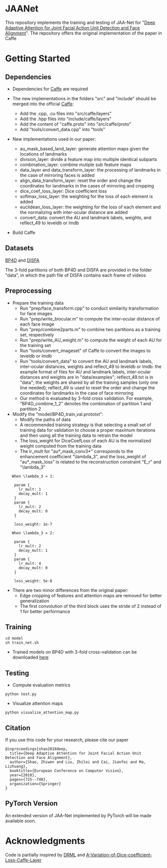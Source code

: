 # JAANet
This repository implements the training and testing of JAA-Net for "[Deep Adaptive Attention for Joint Facial Action Unit Detection and Face Alignment](http://openaccess.thecvf.com/content_ECCV_2018/papers/Zhiwen_Shao_Deep_Adaptive_Attention_ECCV_2018_paper.pdf)". The repository offers the original implementation of the paper in Caffe

# Getting Started
## Dependencies
- Dependencies for [Caffe](http://caffe.berkeleyvision.org/install_apt.html) are required

- The new implementations in the folders "src" and "include" should be merged into the official [Caffe](https://github.com/BVLC/caffe):
  - Add the .cpp, .cu files into "src/caffe/layers"
  - Add the .hpp files into "include/caffe/layers"
  - Add the content of "caffe.proto" into "src/caffe/proto"
  - Add "tools/convert_data.cpp" into "tools"
- New implementations used in our paper:
  - au_mask_based_land_layer: generate attention maps given the locations of landmarks
  - division_layer: divide a feature map into multiple identical subparts
  - combination_layer: combine mutiple sub feature maps
  - data_layer and data_transform_layer: the processing of landmarks in the case of mirroring faces is added
  - align_data_transform_layer: reset the order and change the coordinates for landmarks in the cases of mirroring and cropping
  - dice_coef_loss_layer: Dice coefficient loss
  - softmax_loss_layer: the weighting for the loss of each element is added
  - euclidean_loss_layer: the weighting for the loss of each element and the normalizing with inter-ocular distance are added
  - convert_data: convert the AU and landmark labels, weights, and reflect_49 to leveldb or lmdb
- Build Caffe

## Datasets
[BP4D](http://www.cs.binghamton.edu/~lijun/Research/3DFE/3DFE_Analysis.html) and [DISFA](http://www.engr.du.edu/mmahoor/DISFA.htm)

The 3-fold partitions of both BP4D and DISFA are provided in the folder "data", in which the path file of DISFA contains each frame of videos

## Preprocessing
- Prepare the training data
  - Run "prep/face_transform.cpp" to conduct similarity transformation for face images
  - Run "prep/write_biocular.m" to compute the inter-ocular distance of each face image
  - Run "prep/combine2parts.m" to combine two partitions as a training set, respectively
  - Run "prep/write_AU_weight.m" to compute the weight of each AU for the training set
  - Run "tools/convert_imageset" of Caffe to convert the images to leveldb or lmdb
  - Run "tools/convert_data" to convert the AU and landmark labels, inter-ocular distances, weights and reflect_49 to leveldb or lmdb: the example format of files for AU and landmark labels, inter-ocular distances and weights are in "data/examples"; reflect_49.txt is in "data"; the weights are shared by all the training samples (only one line needed); reflect_49 is used to reset the order and change the coordinates for landmarks in the case of face mirroring
  - Our method is evaluated by 3-fold cross validation. For example, “BP4D_combine_1_2” denotes the combination of partition 1 and partition 2
- Modify the "model/BP4D_train_val.prototxt":
  - Modify the paths of data
  - A recommended training strategy is that selecting a small set of training data for validation to choose a proper maximum iterations and then using all the training data to retrain the model
  - The loss_weight for DiceCoefLoss of each AU is the normalized weight computed from the training data
  - The lr_mult for "au*_mask_conv3*" corresponds to the enhancement coefficient "\lambda_3", and the loss_weight of "au*_mask_loss" is related to the reconstruction constraint "E_r" and "\lambda_3"
```
   When \lambda_3 = 1:
   
    param {
      lr_mult: 1
      decay_mult: 1
    }
    param {
      lr_mult: 2
      decay_mult: 0
    }
    
    loss_weight: 1e-7
```
```
   When \lambda_3 = 2:
   
    param {
      lr_mult: 2
      decay_mult: 1
    }
    param {
      lr_mult: 4
      decay_mult: 0
    }
    
    loss_weight: 5e-8
```
- There are two minor differences from the original paper:
  - Edge cropping of features and attention maps are removed for better generalization
  - The first convolution of the third block uses the stride of 2 instead of 1 for better performance

## Training
```
cd model
sh train_net.sh
```
- Trained models on BP4D with 3-fold cross-validation can be downloaded [here](https://sjtueducn-my.sharepoint.com/:f:/g/personal/shaozhiwen_sjtu_edu_cn/EhVWf3EgvnNLj-o_fWT3InEBCcI9vlnxkrOkSOUxRAzkAg?e=XN9v67)

## Testing
- Compute evaluation metrics
```
python test.py
```
- Visualize attention maps
```
python visualize_attention_map.py
```


## Citation
If you use this code for your research, please cite our paper
```
@inproceedings{shao2018deep,
  title={Deep Adaptive Attention for Joint Facial Action Unit Detection and Face Alignment},
  author={Shao, Zhiwen and Liu, Zhilei and Cai, Jianfei and Ma, Lizhuang},
  booktitle={European Conference on Computer Vision},
  year={2018},
  pages={725--740},
  organization={Springer}
}
```

## PyTorch Version
An extended version of JAA-Net implemented by PyTorch will be made available soon.

# Acknowledgments
Code is partially inspired by [DRML](https://github.com/zkl20061823/DRML) and [A-Variation-of-Dice-coefficient-Loss-Caffe-Layer](https://github.com/HolmesShuan/A-Variation-of-Dice-coefficient-Loss-Caffe-Layer)
